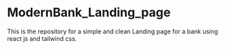 # ModernBank_Landing_page
This is the repository for a simple and clean Landing page for a bank using react js and tailwind css.
